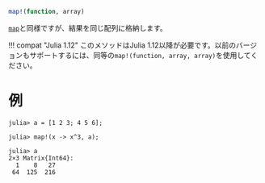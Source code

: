 ```julia
map!(function, array)
```

[`map`](@ref)と同様ですが、結果を同じ配列に格納します。

!!! compat "Julia 1.12"
    このメソッドはJulia 1.12以降が必要です。以前のバージョンもサポートするには、同等の`map!(function, array, array)`を使用してください。


# 例

```jldoctest
julia> a = [1 2 3; 4 5 6];

julia> map!(x -> x^3, a);

julia> a
2×3 Matrix{Int64}:
  1    8   27
 64  125  216
```
